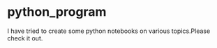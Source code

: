# python_program
I have tried to create some python notebooks on various topics.Please check it out.

